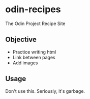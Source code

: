 # odin-recipes
The Odin Project Recipe Site

## Objective
- Practice writing html
- Link between pages
- Add images
## Usage
Don't use this.  Seriously, it's garbage.